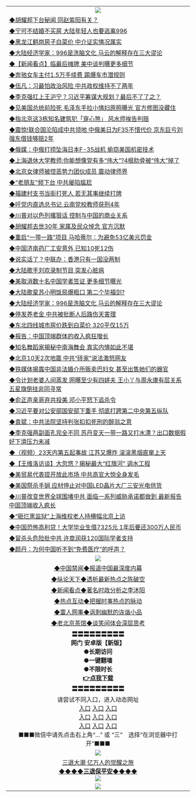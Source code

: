 <table>
  <tr>
    <td align=center><img src="https://github.com/gyhhx/image-upload/blob/master/3.jpg" /></td>
  </tr>
  <tr>
<td align=left>
<a href="https://ctbtfdoocixoa.global.ssl.fastly.net/oo.aspx?name=c1029318&key=ofejcfaxcltk&from=gy">◆胡耀邦下台秘闻 同赵紫阳有关？</a><br/></td>
  </tr>
  <tr>
<td align=left>
<a href="https://ctbtfdoocixoa.global.ssl.fastly.net/oo.aspx?name=c1029303&key=ofejcfaxcltk&from=gy">◆宁可不结婚不买房 大陆年轻人也要逃离996</a><br/></td>
 </tr>
  <tr>
<td align=left>
<a href="http://ctbtfdoocixoa.global.ssl.fastly.net/oo.aspx?name=c1029302&key=ofejcfaxcltk&from=gy">◆黑龙江鹤岗房子白菜价 中介证实情况属实</a><br/></td>
 </tr>
   <tr>
<td align=left>
<a href="http://ctbtfdoocixoa.global.ssl.fastly.net/oo.aspx?name=c1028992&key=ofejcfaxcltk&from=gy">◆大陆经济学家：996是洗脑文化 马云的解释存在三大谬论</a><br/></td>
   </tr> 
  <tr>
<td align=left>
<a href="http://ctbtfdoocixoa.global.ssl.fastly.net/oo.aspx?name=c1029261&key=ofejcfaxcltk&from=gy">◆【新闻看点】临最后摊牌 美中谈判曝更多细节</a><br/></td>
  </tr> 
 <tr>
<td align=left>
<a href="http://ctbtfdoocixoa.global.ssl.fastly.net/oo.aspx?name=c1029243&key=ofejcfaxcltk&from=gy">◆奔驰女车主付1.5万手续费 踢爆车市潜规则</a><br/>
</td>
   </tr>
 <tr>
<td align=left>
<a href="http://ctbtfdoocixoa.global.ssl.fastly.net/oo.aspx?name=c1029172&key=ofejcfaxcltk&from=gy">◆伍凡：习最怕政治风险 中共政权维持不了两年</a><br/>
</td>
   </tr>
 <tr>
<td align=left>
<a href="http://ctbtfdoocixoa.global.ssl.fastly.net/oo.aspx?name=c1029217&key=ofejcfaxcltk&from=gy">◆李克强扛上王沪宁？习近平筹谋大规划？最后不了了之？</a><br/></td>
  </tr>
  <tr>
<td align=left>
<a href="http://ctbtfdoocixoa.global.ssl.fastly.net/oo.aspx?name=c1029194&key=ofejcfaxcltk&from=gy">◆见美国总统前险死 毛泽东手拉小情妇原照曝光 官方修图没藏住</a><br/></td>
 </tr>
   <tr>
<td align=left>
<a href="http://ctbtfdoocixoa.global.ssl.fastly.net/oo.aspx?name=c1029226&key=ofejcfaxcltk&from=gy">◆指北京这3栋知名建筑犯「穿心煞」 风水师挨告判赔</a><br/>
</td>
   </tr>
 <tr>
<td align=left>
<a href="http://ctbtfdoocixoa.global.ssl.fastly.net/oo.aspx?name=c1029211&key=ofejcfaxcltk&from=gy">◆震惊!联合国沦陷成中共领地 中俄美日为F35不惜代价 京东巨亏刘强东借钱够赔2年</a><br/></td>
  </tr>
  <tr>
<td align=left>
<a href="http://ctbtfdoocixoa.global.ssl.fastly.net/oo.aspx?name=c1029302&key=ofejcfaxcltk&from=gy">◆俄媒：中俄打捞坠海日本F-35战机 偷窃美国机密技术</a><br/></td>
 </tr>
  <tr>
<td align=left>
<a href="http://ctbtfdoocixoa.global.ssl.fastly.net/oo.aspx?name=c1029220&key=ofejcfaxcltk&from=gy">◆上海退休大学教师:你能想像党有多“伟大”?4根肋骨被“伟大”掉了</a><br/></td>
 </tr>
   <tr>
<td align=left>
<a href="http://ctbtfdoocixoa.global.ssl.fastly.net/oo.aspx?name=c1029171&key=ofejcfaxcltk&from=gy">◆北京女律师被控恶势力团伙成员 震动律师界</a><br/></td>
   </tr> 
  <tr>
<td align=left>
<a href="http://ctbtfdoocixoa.global.ssl.fastly.net/oo.aspx?name=c1029206&key=ofejcfaxcltk&from=gy">◆“老朋友”频下台 中共屡陷尴尬</a><br/></td>
  </tr> 
 <tr>
<td align=left>
<a href="http://ctbtfdoocixoa.global.ssl.fastly.net/oo.aspx?name=c1029213&key=ofejcfaxcltk&from=gy">◆福建村支书当街打死人 若无其事继续打牌</a><br/>
</td>
   </tr>
 <tr>
<td align=left>
<a href="http://ctbtfdoocixoa.global.ssl.fastly.net/oo.aspx?name=c1029232&key=ofejcfaxcltk&from=gy">◆吁党内直选总书记 云南党校教师获刑4年</a><br/>
</td>
   </tr>
 <tr>
<td align=left>
<a href="http://ctbtfdoocixoa.global.ssl.fastly.net/oo.aspx?name=c1029228&key=ofejcfaxcltk&from=gy">◆川普对以色列撂狠话 控制与中国的商业关系</a><br/></td>
  </tr>
  <tr>
<td align=left>
<a href="http://ctbtfdoocixoa.global.ssl.fastly.net/oo.aspx?name=c1029304&key=ofejcfaxcltk&from=gy">◆胡耀邦去世30年 家属及民众悼念 官方沉默</a><br/></td>
 </tr>
   <tr>
<td align=left>
<a href="http://ctbtfdoocixoa.global.ssl.fastly.net/oo.aspx?name=c1029314&key=ofejcfaxcltk&from=gy">◆重启“一带一路”项目 马哈蒂尔：为避免53亿美元罚金</a><br/>
</td>
   </tr>
 <tr>
<td align=left>
<a href="http://ctbtfdoocixoa.global.ssl.fastly.net/oo.aspx?name=c1029225&key=ofejcfaxcltk&from=gy">◆中国济南药厂工安意外 已知10死12伤</a><br/>
</td>
   </tr>
<tr>
<td align=left>
<a href="https://ctbtfdoocixoa.global.ssl.fastly.net/oo.aspx?name=c1029311&key=ofejcfaxcltk&from=gy">◆说实话了？中联办：香港只有一国没两制</a><br/>
</td>       
  <tr>
<td align=left>
<a href="https://ctbtfdoocixoa.global.ssl.fastly.net/oo.aspx?name=c1029019&key=ofejcfaxcltk&from=gy">◆大陆歌手刘欢录制节目 突发心脏病</a><br/></td>
  </tr>
  <tr>
<td align=left>
<a href="https://ctbtfdoocixoa.global.ssl.fastly.net/oo.aspx?name=c1029030&key=ofejcfaxcltk&from=gy">◆美取消数十名中国学者签证 更多细节曝光</a><br/></td>
 </tr>
  <tr>
<td align=left>
<a href="http://ctbtfdoocixoa.global.ssl.fastly.net/oo.aspx?name=c1028986&key=ofejcfaxcltk&from=gy">◆大陆歌星苏小明饭局爆粗口 第二个毕福剑?</a><br/></td>
 </tr>
   <tr>
<td align=left>
<a href="http://ctbtfdoocixoa.global.ssl.fastly.net/oo.aspx?name=c1028992&key=ofejcfaxcltk&from=gy">◆大陆经济学家：996是洗脑文化 马云的解释存在三大谬论</a><br/></td>
   </tr> 
  <tr>
<td align=left>
<a href="http://ctbtfdoocixoa.global.ssl.fastly.net/oo.aspx?name=c1029029&key=ofejcfaxcltk&from=gy">◆停发养老金 中共被批断人后路伤天害理</a><br/></td>
  </tr> 
 <tr>
<td align=left>
<a href="http://ctbtfdoocixoa.global.ssl.fastly.net/oo.aspx?name=c1029006&key=ofejcfaxcltk&from=gy">◆东北四线城市房价跌到白菜价 320平仅15万</a><br/>
</td>
   </tr>
 <tr>
<td align=left>
<a href="http://ctbtfdoocixoa.global.ssl.fastly.net/oo.aspx?name=c1029013&key=ofejcfaxcltk&from=gy">◆报告：中国顶端群体的收入疯狂增长</a><br/>
</td>
   </tr>
 <tr>
<td align=left>
<a href="http://ctbtfdoocixoa.global.ssl.fastly.net/oo.aspx?name=c1029050&key=ofejcfaxcltk&from=gy">◆知名舞蹈家揭秘中南海舞会 真实内情如此不堪</a><br/></td>
  </tr>
  <tr>
<td align=left>
<a href="http://ctbtfdoocixoa.global.ssl.fastly.net/oo.aspx?name=c1028977&key=ofejcfaxcltk&from=gy">◆北京10天2次地震 中共“砖家”说法激怒网友</a><br/></td>
 </tr>
   <tr>
<td align=left>
<a href="http://ctbtfdoocixoa.global.ssl.fastly.net/oo.aspx?name=c1028810&key=ofejcfaxcltk&from=gy">◆铁媒体揭露中国非法婚介所贩卖巴妇女 甚至出售她们的器官</a><br/>
</td>
   </tr>
 <tr>
<td align=left>
<a href="http://ctbtfdoocixoa.global.ssl.fastly.net/oo.aspx?name=c1028973&key=ofejcfaxcltk&from=gy">◆令计划老婆人间蒸发 网曝至少有四姘夫 王小丫与周永康有层关系 五星旗倒挂非同寻常</a><br/></td>
  </tr>
  <tr>
<td align=left>
<a href="http://ctbtfdoocixoa.global.ssl.fastly.net/oo.aspx?name=c1028919&key=ofejcfaxcltk&from=gy">◆俞正声亲哥弃共投美 邓小平怒下追杀令</a><br/></td>
 </tr>
  <tr>
<td align=left>
<a href="http://ctbtfdoocixoa.global.ssl.fastly.net/oo.aspx?name=c1028904&key=ofejcfaxcltk&from=gy">◆习近平要对公安部国安部下重手 彻底打跨第二中央第五纵队</a><br/></td>
 </tr>
   <tr>
<td align=left>
<a href="http://ctbtfdoocixoa.global.ssl.fastly.net/oo.aspx?name=c1028976&key=ofejcfaxcltk&from=gy">◆袁斌：中共法院坚持判张扣扣死刑的醉翁之意</a><br/></td>
   </tr> 
  <tr>
<td align=left>
<a href="http://ctbtfdoocixoa.global.ssl.fastly.net/oo.aspx?name=c1028971&key=ofejcfaxcltk&from=gy">◆李克强两副面孔完全不同 苏丹变天一带一路又打水漂？出口数据假好下滑压力未减</a><br/></td>
  </tr> 
 <tr>
<td align=left>
<a href="http://ctbtfdoocixoa.global.ssl.fastly.net/oo.aspx?name=c1028916&key=ofejcfaxcltk&from=gy">◆（视频）23天内第五起事故 江苏又爆炸 滚滚黑烟直窜上天</a><br/>
</td>
   </tr>
 <tr>
<td align=left>
<a href="http://ctbtfdoocixoa.global.ssl.fastly.net/oo.aspx?name=c1028822&key=ofejcfaxcltk&from=gy">◆【王维洛访谈】大忽悠？揭秘最大“红旗河” 调水工程</a><br/>
</td>
   </tr>
 <tr>
<td align=left>
<a href="http://ctbtfdoocixoa.global.ssl.fastly.net/oo.aspx?name=c1028811&key=ofejcfaxcltk&from=gy">◆美贸易代表提开放此市场 中共高官大惊全身发毛</a><br/></td>
  </tr>
  <tr>
<td align=left>
<a href="http://ctbtfdoocixoa.global.ssl.fastly.net/oo.aspx?name=c1028995&key=ofejcfaxcltk&from=gy">◆美国祭杀手锏 应材停止对中国LED晶片大厂三安光电供货</a><br/></td>
 </tr>
   <tr>
<td align=left>
<a href="http://ctbtfdoocixoa.global.ssl.fastly.net/oo.aspx?name=c1028978&key=ofejcfaxcltk&from=gy">◆川普改变世界全球围堵中共 面临一系列威胁承诺都做到 最新报告中国顶端收入疯长</a><br/>
</td>
   </tr>
 <tr>
<td align=left>
<a href="http://ctbtfdoocixoa.global.ssl.fastly.net/oo.aspx?name=c1028988&key=ofejcfaxcltk&from=gy">◆“砸烂黑监狱”上海维权老人持横幅北京上访</a><br/>
</td>
   </tr>
<tr>
<td align=left>
<a href="https://ctbtfdoocixoa.global.ssl.fastly.net/oo.aspx?name=c1029023&key=ofejcfaxcltk&from=gy">◆中国恐怖高利贷！大学毕业生借7325元 1年后要还300万人民币</a><br/>
</td>       
  <tr>
<td align=left>
<a href="https://ctbtfdoocixoa.global.ssl.fastly.net/oo.aspx?name=c1028803&key=ofejcfaxcltk&from=gy">◆冒杀头危险批中共 许章润获120国际学者支持</a><br/></td>
  </tr>
  <tr>
<td align=left>
<a href="https://ctbtfdoocixoa.global.ssl.fastly.net/oo.aspx?name=c1028766&key=ofejcfaxcltk&from=gy">◆颜丹：为何中国听不到“免费医疗”的呼声？</a><br/></td>
 </tr>
  <tr>
    <td align=center><img src="https://github.com/gyhhx/image-upload/blob/master/2.jpg" /></td>
  </tr>
  <tr>
  <td align=center>
<a href="http://ctbtfdoocixoa.global.ssl.fastly.net/oo.aspx?name=c816860&key=ofejcfaxcltk&from=gy&tag=99733110">◆中国禁闻◆报道中国最深度内幕</a><br/>
   </tr>
  <tr>
     <td align=center>
<a href="http://ctbtfdoocixoa.global.ssl.fastly.net/oo.aspx?name=c816855&key=ofejcfaxcltk&from=gy&tag=997110">◆纵论天下◆透析最新热点之陈破空</a><br/>
   </tr>
   <tr>
      <td align=center>
<a href="http://ctbtfdoocixoa.global.ssl.fastly.net/oo.aspx?name=c838308&key=ofejcfaxcltk&from=gy&tag=9973110">◆新闻看点◆著名时政分析之李沐阳</a><br/>
   </tr>
   <tr>
     <td align=center>
<a href="http://ctbtfdoocixoa.global.ssl.fastly.net/oo.aspx?name=c816852&key=ofejcfaxcltk&from=gy&tag=9733110">◆热点互动◆把握时事热点的脉动</a><br/>
   </tr>
   <tr>
      <td align=center>
<a href="http://ctbtfdoocixoa.global.ssl.fastly.net/oo.aspx?name=c816694&key=ofejcfaxcltk&from=gy&tag=93310">◆雷人网事◆讽刺幽默的诙谐小品</a><br/>
   </tr>
   <tr>
    <td align=center>
<a href="http://ctbtfdoocixoa.global.ssl.fastly.net/oo.aspx?name=c816650&key=ofejcfaxcltk&from=gy&tag=9973110">◆老北京茶馆◆谈笑间体会深层思考</a><br/>
   </tr>
   <tr>
    <td align=center>
 <b>〓〓〓〓〓〓〓〓〓<br/>网门 安卓版【新版】<br/> ●长期访问<br/> ●一键翻墙<br/>  ●不限时长<br/> 
 <a href="https://share.weiyun.com/5Xp0WNj">👉<b>点我下载</a><br/>〓〓〓〓〓〓〓〓〓<br/>
    </td>
    </tr>
   <tr>
    <td align=center>请尝试不同入口，进入动态网址<br/>
      <a href="https://s3.us-east-2.amazonaws.com/ogateo/show.htm">入口</a>
      <a href="https://s3.ca-central-1.amazonaws.com/ogatec/show.htm">入口</a>
      <a href="https://s3.ap-southeast-2.amazonaws.com/ogatey/show.htm">入口</a><br/>
      <a href="https://s3.ap-northeast-2.amazonaws.com/ogates/show.htm">入口</a>
      <a href="https://s3.eu-central-1.amazonaws.com/ogatef/show.htm">入口</a>
      <a href="https://s3.ap-south-1.amazonaws.com/ogatem/show.htm">入口</a><br/>
      <a href="https://s3-us-west-1.amazonaws.com/ogaten/show.htm">入口</a>
      <a href="https://s3.eu-west-2.amazonaws.com/ogatel/show.htm">入口</a>
      <a href="https://s3.ap-northeast-1.amazonaws.com/ogatet/show.htm">入口</a><br/>
      ■■■微信中请先点击右上角“...” 或 “三”　选择“在浏览器中打开”■■■<b><br/>
    </td>
  </tr>
  <tr>
    <td align=center><img src="https://github.com/gyhhx/image-upload/blob/master/3.jpg" /> </td>
</tr>
  <tr>  
  <td align=center>
  <a href="http://ctbtfdoocixoa.global.ssl.fastly.net/oo.aspx?name=c894205&key=ofejcfaxcltk&from=gy&tag=9973110">三退大潮 亿万人的觉醒之旅</a><br/>
      <a href="http://ctbtfdoocixoa.global.ssl.fastly.net/oo.aspx?name=ogQuit.aspx&key=ofejcfaxcltk&from=gy"><b>◆◆◆◆三退保平安◆◆◆◆<br/></a>
      <img src="https://github.com/gyhhx/image-upload/blob/master/3t.jpg" /><br/>
      </td>
  </tr>
   <tr>
    <td align=center><img src="https://raw.githubusercontent.com/oGate2/Up/master/oGate_640.jpg"/></td>
  </tr>
</table>


